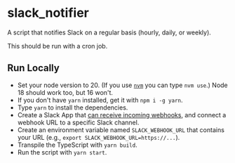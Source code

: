 # slack_notifier

A script that notifies Slack on a regular basis (hourly, daily, or weekly).

This should be run with a cron job.

## Run Locally

- Set your node version to 20. (If you use [`nvm`](https://github.com/nvm-sh/nvm) you can type `nvm use`.) Node 18 should work too, but 16 won't.
- If you don't have `yarn` installed, get it with `npm i -g yarn`.
- Type `yarn` to install the dependencies.
- Create a Slack App that [can receive incoming webhooks](https://api.slack.com/messaging/webhooks), and connect a webhook URL to a specific Slack channel.
- Create an environment variable named `SLACK_WEBHOOK_URL` that contains your URL (e.g., `export SLACK_WEBHOOK_URL=https://...`).
- Transpile the TypeScript with `yarn build`.
- Run the script with `yarn start`.
